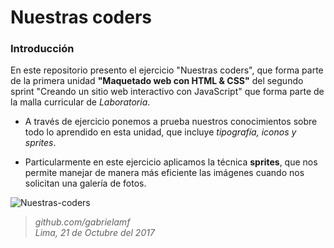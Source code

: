 # Nuestras coders


### Introducción

En este repositorio presento el ejercicio "Nuestras coders", que forma parte de la primera unidad **"Maquetado web con HTML & CSS"** del segundo sprint "Creando un sitio web interactivo con JavaScript" que forma parte de la malla curricular de *Laboratoria*.

* A través de ejercicio ponemos a prueba nuestros conocimientos sobre todo lo aprendido en esta unidad, que incluye *tipografía, iconos y sprites*.  

* Particularmente en este ejercicio aplicamos la técnica **sprites**, que nos permite manejar de manera más eficiente las imágenes cuando nos solicitan una galería de fotos.

![Nuestras-coders](http://i67.tinypic.com/mrg6sh.png "Coders Laboratoria")

> *github.com/gabrielamf*    
> *Lima, 21 de Octubre del 2017*
